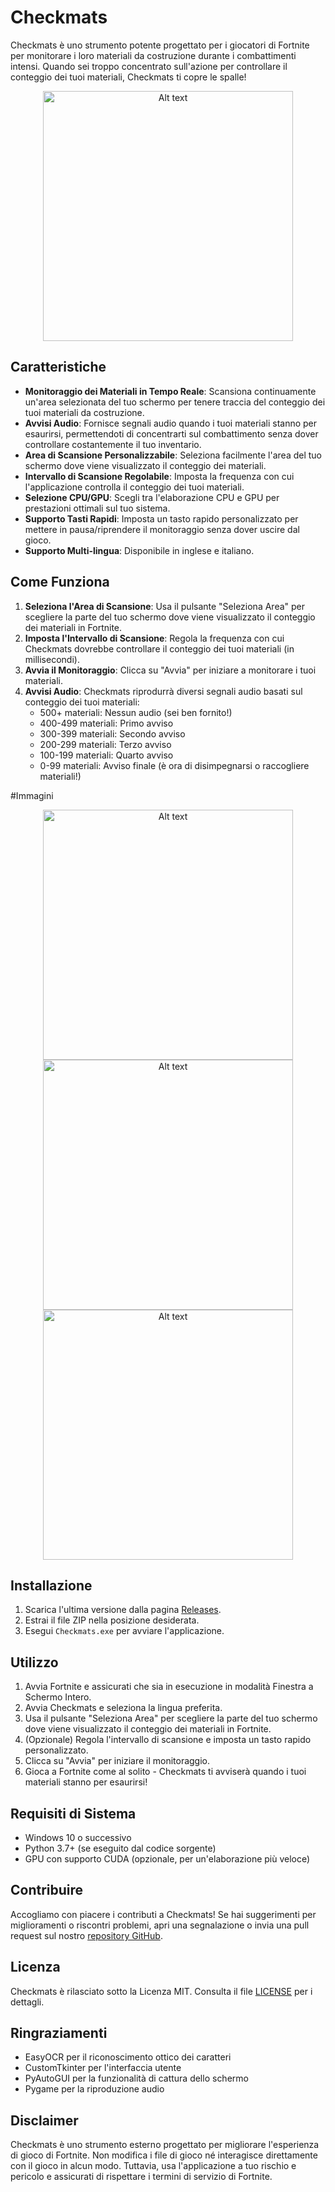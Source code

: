 # Checkmats

Checkmats è uno strumento potente progettato per i giocatori di Fortnite per monitorare i loro materiali da costruzione durante i combattimenti intensi. Quando sei troppo concentrato sull'azione per controllare il conteggio dei tuoi materiali, Checkmats ti copre le spalle!

<div style="text-align: center;">
  <img src="https://github.com/69ares/Checkmats/raw/main/img/checkmats.png" alt="Alt text" width="400"/>
</div>

## Caratteristiche

- **Monitoraggio dei Materiali in Tempo Reale**: Scansiona continuamente un'area selezionata del tuo schermo per tenere traccia del conteggio dei tuoi materiali da costruzione.
- **Avvisi Audio**: Fornisce segnali audio quando i tuoi materiali stanno per esaurirsi, permettendoti di concentrarti sul combattimento senza dover controllare costantemente il tuo inventario.
- **Area di Scansione Personalizzabile**: Seleziona facilmente l'area del tuo schermo dove viene visualizzato il conteggio dei materiali.
- **Intervallo di Scansione Regolabile**: Imposta la frequenza con cui l'applicazione controlla il conteggio dei tuoi materiali.
- **Selezione CPU/GPU**: Scegli tra l'elaborazione CPU e GPU per prestazioni ottimali sul tuo sistema.
- **Supporto Tasti Rapidi**: Imposta un tasto rapido personalizzato per mettere in pausa/riprendere il monitoraggio senza dover uscire dal gioco.
- **Supporto Multi-lingua**: Disponibile in inglese e italiano.

## Come Funziona

1. **Seleziona l'Area di Scansione**: Usa il pulsante "Seleziona Area" per scegliere la parte del tuo schermo dove viene visualizzato il conteggio dei materiali in Fortnite.
2. **Imposta l'Intervallo di Scansione**: Regola la frequenza con cui Checkmats dovrebbe controllare il conteggio dei tuoi materiali (in millisecondi).
3. **Avvia il Monitoraggio**: Clicca su "Avvia" per iniziare a monitorare i tuoi materiali.
4. **Avvisi Audio**: Checkmats riprodurrà diversi segnali audio basati sul conteggio dei tuoi materiali:
   - 500+ materiali: Nessun audio (sei ben fornito!)
   - 400-499 materiali: Primo avviso
   - 300-399 materiali: Secondo avviso
   - 200-299 materiali: Terzo avviso
   - 100-199 materiali: Quarto avviso
   - 0-99 materiali: Avviso finale (è ora di disimpegnarsi o raccogliere materiali!)

#Immagini
<div style="text-align: center;">
  <img src="https://github.com/69ares/Checkmats/raw/main/img/start.png" alt="Alt text" width="400"/>
  <img src="https://github.com/69ares/Checkmats/raw/main/img/hotkeys.png" alt="Alt text" width="400"/>
  <img src="https://github.com/69ares/Checkmats/raw/main/img/started.png" alt="Alt text" width="400"/>
</div>

## Installazione

1. Scarica l'ultima versione dalla pagina [Releases](https://github.com/69ares/Checkmats/releases).
2. Estrai il file ZIP nella posizione desiderata.
3. Esegui `Checkmats.exe` per avviare l'applicazione.

## Utilizzo

1. Avvia Fortnite e assicurati che sia in esecuzione in modalità Finestra a Schermo Intero.
2. Avvia Checkmats e seleziona la lingua preferita.
3. Usa il pulsante "Seleziona Area" per scegliere la parte del tuo schermo dove viene visualizzato il conteggio dei materiali in Fortnite.
4. (Opzionale) Regola l'intervallo di scansione e imposta un tasto rapido personalizzato.
5. Clicca su "Avvia" per iniziare il monitoraggio.
6. Gioca a Fortnite come al solito - Checkmats ti avviserà quando i tuoi materiali stanno per esaurirsi!

## Requisiti di Sistema

- Windows 10 o successivo
- Python 3.7+ (se eseguito dal codice sorgente)
- GPU con supporto CUDA (opzionale, per un'elaborazione più veloce)

## Contribuire

Accogliamo con piacere i contributi a Checkmats! Se hai suggerimenti per miglioramenti o riscontri problemi, apri una segnalazione o invia una pull request sul nostro [repository GitHub](https://github.com/TryAres/Checkmats).

## Licenza

Checkmats è rilasciato sotto la Licenza MIT. Consulta il file [LICENSE](LICENSE) per i dettagli.

## Ringraziamenti

- EasyOCR per il riconoscimento ottico dei caratteri
- CustomTkinter per l'interfaccia utente
- PyAutoGUI per la funzionalità di cattura dello schermo
- Pygame per la riproduzione audio

## Disclaimer

Checkmats è uno strumento esterno progettato per migliorare l'esperienza di gioco di Fortnite. Non modifica i file di gioco né interagisce direttamente con il gioco in alcun modo. 
Tuttavia, usa l'applicazione a tuo rischio e pericolo e assicurati di rispettare i termini di servizio di Fortnite.
